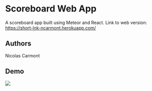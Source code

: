 # Scoreboard Web App

A scoreboard app built using Meteor and React.
Link to web version: https://short-lnk-ncarmont.herokuapp.com/

## Authors

Nicolas Carmont

## Demo
![](score-keep-functionality.gif)
